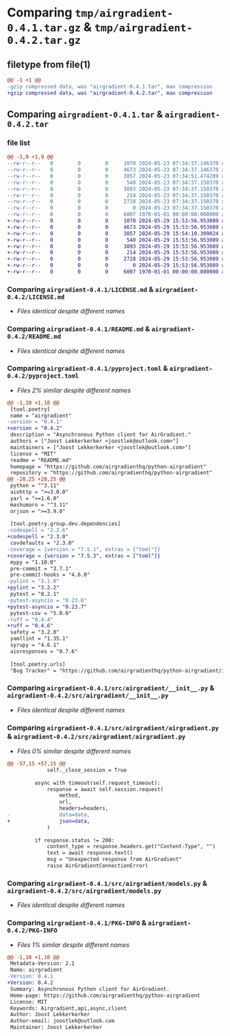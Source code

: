 # Comparing `tmp/airgradient-0.4.1.tar.gz` & `tmp/airgradient-0.4.2.tar.gz`

## filetype from file(1)

```diff
@@ -1 +1 @@
-gzip compressed data, was "airgradient-0.4.1.tar", max compression
+gzip compressed data, was "airgradient-0.4.2.tar", max compression
```

## Comparing `airgradient-0.4.1.tar` & `airgradient-0.4.2.tar`

### file list

```diff
@@ -1,9 +1,9 @@
--rw-r--r--   0        0        0     1070 2024-05-23 07:34:37.146370 airgradient-0.4.1/LICENSE.md
--rw-r--r--   0        0        0     4673 2024-05-23 07:34:37.146370 airgradient-0.4.1/README.md
--rw-r--r--   0        0        0     3857 2024-05-23 07:34:51.474289 airgradient-0.4.1/pyproject.toml
--rw-r--r--   0        0        0      540 2024-05-23 07:34:37.150370 airgradient-0.4.1/src/airgradient/__init__.py
--rw-r--r--   0        0        0     3893 2024-05-23 07:34:37.150370 airgradient-0.4.1/src/airgradient/airgradient.py
--rw-r--r--   0        0        0      214 2024-05-23 07:34:37.150370 airgradient-0.4.1/src/airgradient/exceptions.py
--rw-r--r--   0        0        0     2728 2024-05-23 07:34:37.150370 airgradient-0.4.1/src/airgradient/models.py
--rw-r--r--   0        0        0        0 2024-05-23 07:34:37.150370 airgradient-0.4.1/src/airgradient/py.typed
--rw-r--r--   0        0        0     6007 1970-01-01 00:00:00.000000 airgradient-0.4.1/PKG-INFO
+-rw-r--r--   0        0        0     1070 2024-05-29 15:53:56.953089 airgradient-0.4.2/LICENSE.md
+-rw-r--r--   0        0        0     4673 2024-05-29 15:53:56.953089 airgradient-0.4.2/README.md
+-rw-r--r--   0        0        0     3857 2024-05-29 15:54:10.309024 airgradient-0.4.2/pyproject.toml
+-rw-r--r--   0        0        0      540 2024-05-29 15:53:56.953089 airgradient-0.4.2/src/airgradient/__init__.py
+-rw-r--r--   0        0        0     3893 2024-05-29 15:53:56.953089 airgradient-0.4.2/src/airgradient/airgradient.py
+-rw-r--r--   0        0        0      214 2024-05-29 15:53:56.953089 airgradient-0.4.2/src/airgradient/exceptions.py
+-rw-r--r--   0        0        0     2728 2024-05-29 15:53:56.953089 airgradient-0.4.2/src/airgradient/models.py
+-rw-r--r--   0        0        0        0 2024-05-29 15:53:56.953089 airgradient-0.4.2/src/airgradient/py.typed
+-rw-r--r--   0        0        0     6007 1970-01-01 00:00:00.000000 airgradient-0.4.2/PKG-INFO
```

### Comparing `airgradient-0.4.1/LICENSE.md` & `airgradient-0.4.2/LICENSE.md`

 * *Files identical despite different names*

### Comparing `airgradient-0.4.1/README.md` & `airgradient-0.4.2/README.md`

 * *Files identical despite different names*

### Comparing `airgradient-0.4.1/pyproject.toml` & `airgradient-0.4.2/pyproject.toml`

 * *Files 2% similar despite different names*

```diff
@@ -1,10 +1,10 @@
 [tool.poetry]
 name = "airgradient"
-version = "0.4.1"
+version = "0.4.2"
 description = "Asynchronous Python client for AirGradient."
 authors = ["Joost Lekkerkerker <joostlek@outlook.com>"]
 maintainers = ["Joost Lekkerkerker <joostlek@outlook.com>"]
 license = "MIT"
 readme = "README.md"
 homepage = "https://github.com/airgradienthq/python-airgradient"
 repository = "https://github.com/airgradienthq/python-airgradient"
@@ -28,25 +28,25 @@
 python = "^3.11"
 aiohttp = ">=3.0.0"
 yarl = ">=1.6.0"
 mashumaro = "^3.11"
 orjson = ">=3.9.0"
 
 [tool.poetry.group.dev.dependencies]
-codespell = "2.2.6"
+codespell = "2.3.0"
 covdefaults = "2.3.0"
-coverage = {version = "7.5.1", extras = ["toml"]}
+coverage = {version = "7.5.3", extras = ["toml"]}
 mypy = "1.10.0"
 pre-commit = "3.7.1"
 pre-commit-hooks = "4.6.0"
-pylint = "3.1.0"
+pylint = "3.2.2"
 pytest = "8.2.1"
-pytest-asyncio = "0.23.6"
+pytest-asyncio = "0.23.7"
 pytest-cov = "5.0.0"
-ruff = "0.4.4"
+ruff = "0.4.6"
 safety = "3.2.0"
 yamllint = "1.35.1"
 syrupy = "4.6.1"
 aioresponses = "0.7.6"
 
 [tool.poetry.urls]
 "Bug Tracker" = "https://github.com/airgradienthq/python-airgradient/issues"
```

### Comparing `airgradient-0.4.1/src/airgradient/__init__.py` & `airgradient-0.4.2/src/airgradient/__init__.py`

 * *Files identical despite different names*

### Comparing `airgradient-0.4.1/src/airgradient/airgradient.py` & `airgradient-0.4.2/src/airgradient/airgradient.py`

 * *Files 0% similar despite different names*

```diff
@@ -57,15 +57,15 @@
             self._close_session = True
 
         async with timeout(self.request_timeout):
             response = await self.session.request(
                 method,
                 url,
                 headers=headers,
-                data=data,
+                json=data,
             )
 
         if response.status != 200:
             content_type = response.headers.get("Content-Type", "")
             text = await response.text()
             msg = "Unexpected response from AirGradient"
             raise AirGradientConnectionError(
```

### Comparing `airgradient-0.4.1/src/airgradient/models.py` & `airgradient-0.4.2/src/airgradient/models.py`

 * *Files identical despite different names*

### Comparing `airgradient-0.4.1/PKG-INFO` & `airgradient-0.4.2/PKG-INFO`

 * *Files 1% similar despite different names*

```diff
@@ -1,10 +1,10 @@
 Metadata-Version: 2.1
 Name: airgradient
-Version: 0.4.1
+Version: 0.4.2
 Summary: Asynchronous Python client for AirGradient.
 Home-page: https://github.com/airgradienthq/python-airgradient
 License: MIT
 Keywords: Airgradient,api,async,client
 Author: Joost Lekkerkerker
 Author-email: joostlek@outlook.com
 Maintainer: Joost Lekkerkerker
```

